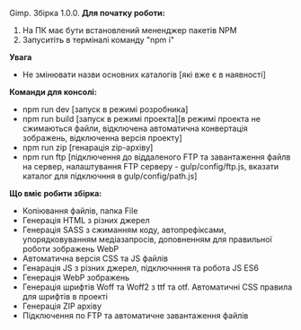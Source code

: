 Gimp. Збірка 1.0.0.
**Для початку роботи:**
1. На ПК має бути встановлений мененджер пакетів NPM 
2. Запуситіть в терміналі команду "npm i"

**Увага**
- Не змінювати назви основних каталогів [які вже є в наявності]

**Команди для консолі:**
- npm run dev [запуск в режимі розробника]
- npm run build [запуск в режимі проекта][в режимі проекта не сжимаються файли, відключена автоматична конвертація зображень, відключенна версія проекту]
- npm run zip [генарація zip-архіву]
- npm run ftp [підключення до віддаленого FTP та завантаження файлв на сервер, налаштування FTP серверу - gulp/config/ftp.js, вказати каталог для підключння в gulp/config/path.js]

**Що вміє робити збірка:**
- Копіювання файлів, папка File
- Генерація HTML з різних джерел
- Генерація SASS з сжиманням коду, автопрефіксами, упорядковуванням медіазапросів, доповненням для правильної роботи зображень WebP
- Автоматична версія CSS та JS файлів  
- Генарація JS з різних джерел, підключнння та робота JS ES6
- Генерація WebP зображень
- Генерація шрифтів Woff та Woff2 з ttf та otf. Автоматичні CSS правила для шрифтів в проекті
- Генерація ZIP архіву
- Підключення по FTP та автоматичне завантаження файлів

